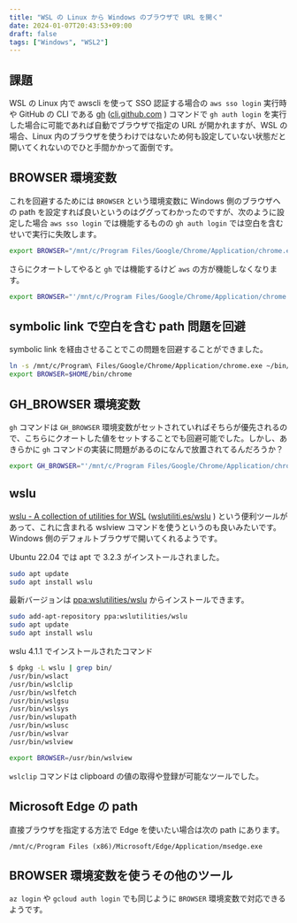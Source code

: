 ```yaml
---
title: "WSL の Linux から Windows のブラウザで URL を開く"
date: 2024-01-07T20:43:53+09:00
draft: false
tags: ["Windows", "WSL2"]
---
```


## 課題

WSL の Linux 内で awscli を使って SSO 認証する場合の `aws sso login` 実行時や GitHub の CLI である [gh](https://github.com/cli/cli) ([cli.github.com](https://cli.github.com/) ) コマンドで `gh auth login` を実行した場合に可能であれば自動でブラウザで指定の URL が開かれますが、WSL の場合、Linux 内のブラウザを使うわけではないため何も設定していない状態だと開いてくれないのでひと手間かかって面倒です。


## BROWSER 環境変数

これを回避するためには `BROWSER` という環境変数に Windows 側のブラウザへの path を設定すれば良いというのはググってわかったのですが、次のように設定した場合 `aws sso login` では機能するものの `gh auth login` では空白を含むせいで実行に失敗します。

```bash
export BROWSER="/mnt/c/Program Files/Google/Chrome/Application/chrome.exe"
```

さらにクオートしてやると `gh` では機能するけど `aws` の方が機能しなくなります。

```bash
export BROWSER="'/mnt/c/Program Files/Google/Chrome/Application/chrome.exe'"
```


## symbolic link で空白を含む path 問題を回避

symbolic link を経由させることでこの問題を回避することができました。

```bash
ln -s /mnt/c/Program\ Files/Google/Chrome/Application/chrome.exe ~/bin/chrome
export BROWSER=$HOME/bin/chrome
```

## GH\_BROWSER 環境変数

`gh` コマンドは `GH_BROWSER` 環境変数がセットされていればそちらが優先されるので、こちらにクオートした値をセットすることでも回避可能でした。しかし、あきらかに `gh` コマンドの実装に問題があるのになんで放置されてるんだろうか？

```bash
export GH_BROWSER="'/mnt/c/Program Files/Google/Chrome/Application/chrome.exe'"
```

## wslu

[wslu - A collection of utilities for WSL](https://github.com/wslutilities/wslu) ([wslutiliti.es/wslu](https://wslutiliti.es/wslu/) ) という便利ツールがあって、これに含まれる wslview コマンドを使うというのも良いみたいです。Windows 側のデフォルトブラウザで開いてくれるようです。

Ubuntu 22.04 では apt で 3.2.3 がインストールされました。

```bash
sudo apt update
sudo apt install wslu
```

最新バージョンは [ppa:wslutilities/wslu](https://launchpad.net/~wslutilities/+archive/ubuntu/wslu) からインストールできます。

```bash
sudo add-apt-repository ppa:wslutilities/wslu
sudo apt update
sudo apt install wslu
```

wslu 4.1.1 でインストールされたコマンド

```bash
$ dpkg -L wslu | grep bin/
/usr/bin/wslact
/usr/bin/wslclip
/usr/bin/wslfetch
/usr/bin/wslgsu
/usr/bin/wslsys
/usr/bin/wslupath
/usr/bin/wslusc
/usr/bin/wslvar
/usr/bin/wslview
```

```bash
export BROWSER=/usr/bin/wslview
```

`wslclip` コマンドは clipboard の値の取得や登録が可能なツールでした。


## Microsoft Edge の path

直接ブラウザを指定する方法で Edge を使いたい場合は次の path にあります。

```
/mnt/c/Program Files (x86)/Microsoft/Edge/Application/msedge.exe
```

## BROWSER 環境変数を使うその他のツール

`az login` や `gcloud auth login` でも同じように `BROWSER` 環境変数で対応できるようです。

